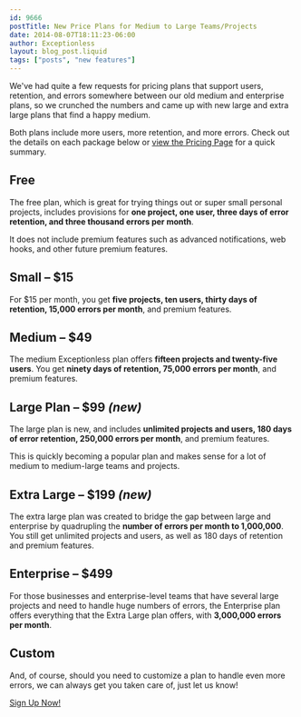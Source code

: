 ```yaml
---
id: 9666
postTitle: New Price Plans for Medium to Large Teams/Projects
date: 2014-08-07T18:11:23-06:00
author: Exceptionless
layout: blog_post.liquid
tags: ["posts", "new features"]
---
```

We've had quite a few requests for pricing plans that support users, retention, and errors somewhere between our old medium and enterprise plans, so we crunched the numbers and came up with new large and extra large plans that find a happy medium.

Both plans include more users, more retention, and more errors. Check out the details on each package below or [view the Pricing Page](/pricing/ "Pricing Plans") for a quick summary.<!--more-->

## Free

The free plan, which is great for trying things out or super small personal projects, includes provisions for **one project, one user, three days of error retention, and three thousand errors per month**.

It does not include premium features such as advanced notifications, web hooks, and other future premium features.

## Small &#8211; $15

For $15 per month, you get **five projects, ten users, thirty days of retention, 15,000 errors per month**, and premium features.

## Medium &#8211; $49

The medium Exceptionless plan offers **fifteen projects and twenty-five users**. You get **ninety days of retention, 75,000 errors per month**, and premium features.

## Large Plan &#8211; $99 _(new)_

The large plan is new, and includes **unlimited projects and users, 180 days of error retention, 250,000 errors per month**, and premium features.

This is quickly becoming a popular plan and makes sense for a lot of medium to medium-large teams and projects.

## Extra Large &#8211; $199 _(new)_

The extra large plan was created to bridge the gap between large and enterprise by quadrupling the **number of errors per month to 1,000,000**. You still get unlimited projects and users, as well as 180 days of retention and premium features.

## Enterprise &#8211; $499

For those businesses and enterprise-level teams that have several large projects and need to handle huge numbers of errors, the Enterprise plan offers everything that the Extra Large plan offers, with **3,000,000 errors per month**.

## Custom

And, of course, should you need to customize a plan to handle even more errors, we can always get you taken care of, just let us know!

<div class="signup center">
  <a class="btn btn-large btn-primary" href="https://be.exceptionless.io/signup">Sign Up Now!</a>
</div>
